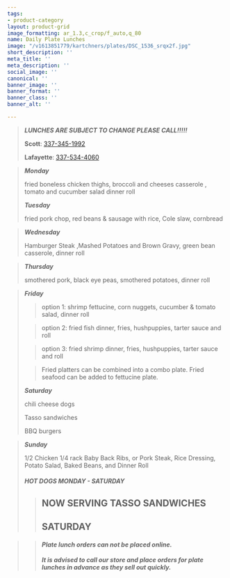 ```yaml
---
tags:
- product-category
layout: product-grid
image_formatting: ar_1.3,c_crop/f_auto,q_80
name: Daily Plate Lunches
image: "/v1613851779/kartchners/plates/DSC_1536_srqx2f.jpg"
short_description: ''
meta_title: ''
meta_description: ''
social_image: ''
canonical: ''
banner_image: ''
banner_format: ''
banner_class: ''
banner_alt: ''

---
```

> **_LUNCHES ARE SUBJECT TO CHANGE PLEASE CALL!!!!!_**
>
> **Scott**: [337-345-1992](tel:3373451992)
>
> **Lafayette**: [337-534-4060](tel:3375344060)

> **_Monday_**
>
> fried boneless chicken thighs, broccoli and cheeses casserole , tomato and cucumber salad dinner roll
>
> **_Tuesday_**
>
> fried pork chop, red beans & sausage with rice, Cole slaw, cornbread

> **_Wednesday_**
>
> Hamburger Steak ,Mashed Potatoes and Brown Gravy, green bean casserole, dinner roll

> **_Thursday_**
>
> smothered pork, black eye peas, smothered potatoes, dinner roll

> **_Friday_**
>
> > option 1: shrimp fettucine, corn nuggets, cucumber & tomato  salad, dinner roll
>
> > option 2: fried fish dinner, fries, hushpuppies, tarter sauce and roll
>
> > option 3: fried shrimp dinner, fries, hushpuppies, tarter sauce and roll
>
> > Fried platters can be combined into a combo plate. Fried seafood can be added to fettucine plate.
>
> **_Saturday_**
>
> chili cheese dogs
>
> Tasso sandwiches
>
> BBQ burgers

> **_Sunday_**
>
> 1/2 Chicken 1/4 rack Baby Back Ribs, or Pork Steak, Rice Dressing, Potato Salad, Baked Beans, and Dinner Roll
>
> ##### HOT DOGS MONDAY - SATURDAY
>
> > ## NOW SERVING TASSO SANDWICHES
> >
> > ## SATURDAY

> > #### **_Plate lunch orders can not be placed online._**
> >
> > **_It is advised to call our store and place orders for plate lunches in advance as they sell out quickly._**